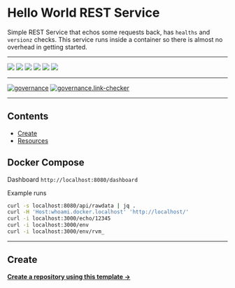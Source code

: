 # Hello World REST Service

Simple REST Service that echos some requests back, has `healths` and `versionz` checks. This service runs inside a container so there is almost no overhead in getting started.

---

![](https://img.shields.io/github/commit-activity/m/cloudkats/hello-world-rest)
![](https://img.shields.io/github/last-commit/cloudkats/hello-world-rest)
[![](https://img.shields.io/github/license/ivankatliarchuk/.github)](https://github.com/ivankatliarchuk/.github/LICENCE)
[![](https://img.shields.io/github/languages/code-size/cloudkats/hello-world-rest)](https://github.com/cloudkats/hello-world-rest)
[![](https://img.shields.io/github/repo-size/cloudkats/hello-world-rest)](https://github.com/cloudkats/hello-world-rest)
![](https://img.shields.io/github/languages/top/cloudkats/hello-world-rest?color=green&logo=markdown&logoColor=blue)

---

[![governance][governance-badge]][governance-action]
[![governance.link-checker][governance.link-checker.badge]][governance.link-checker.status]

---

<!-- START doctoc generated TOC please keep comment here to allow auto update -->
<!-- DON'T EDIT THIS SECTION, INSTEAD RE-RUN doctoc TO UPDATE -->
## Contents

- [Create](#create)
- [Resources](#resources)

<!-- END doctoc generated TOC please keep comment here to allow auto update -->

## Docker Compose

Dashboard `http://localhost:8080/dashboard`

Example runs

```sh
curl -s localhost:8080/api/rawdata | jq .
curl -H 'Host:whoami.docker.localhost' 'http://localhost/'
curl -i localhost:3000/echo/12345
curl -i localhost:3000/env
curl -i localhost:3000/env/rvm_
```

---

## Create

[**Create a repository using this template →**][template.generate]

<!-- resources -->
[template.generate]: https://github.com/cloudkats/hello-world-rest/generate
[code-style.badge]: https://img.shields.io/badge/code_style-prettier-ff69b4.svg?style=flat-square

[governance-badge]: https://github.com/cloudkats/hello-world-rest/actions/workflows/governance.bot.yml/badge.svg
[governance-action]: https://github.com/cloudkats/hello-world-rest/actions/workflows/governance.bot.yml

[governance.link-checker.badge]: https://github.com/cloudkats/hello-world-rest/actions/workflows/governance.links-checker.yml/badge.svg
[governance.link-checker.status]: https://github.com/cloudkats/hello-world-rest/actions/workflows/governance.links-checker.yml
